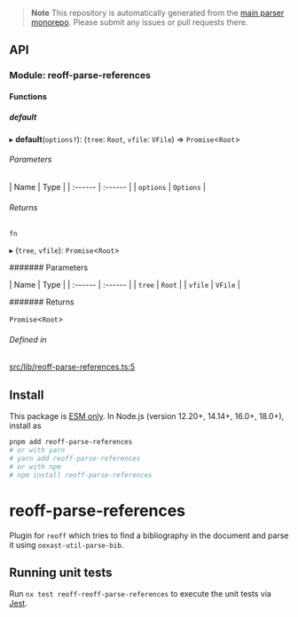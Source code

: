 > **Note**
> This repository is automatically generated from the [main parser monorepo](https://github.com/TrialAndErrorOrg/parsers). Please submit any issues or pull requests there.

## API

### Module: reoff-parse-references

#### Functions

##### default

▸ **default**(`options?`): (`tree`: `Root`, `vfile`: `VFile`) => `Promise`<`Root`>

###### Parameters

\| Name | Type |
\| :------ | :------ |
\| `options` | `Options` |

###### Returns

`fn`

▸ (`tree`, `vfile`): `Promise`<`Root`>

\####### Parameters

\| Name | Type |
\| :------ | :------ |
\| `tree` | `Root` |
\| `vfile` | `VFile` |

\####### Returns

`Promise`<`Root`>

###### Defined in

[src/lib/reoff-parse-references.ts:5](https://github.com/TrialAndErrorOrg/parsers/blob/586a0d2/libs/reoff/reoff-parse-references/src/lib/reoff-parse-references.ts#L5)

## Install

This package is [ESM only](https://gist.github.com/sindresorhus/a39789f98801d908bbc7ff3ecc99d99c). In Node.js (version 12.20+, 14.14+, 16.0+, 18.0+), install as

```bash
pnpm add reoff-parse-references
# or with yarn
# yarn add reoff-parse-references
# or with npm
# npm install reoff-parse-references
```

# reoff-parse-references

Plugin for `reoff` which tries to find a bibliography in the document and parse it using `ooxast-util-parse-bib`.

## Running unit tests

Run `nx test reoff-reoff-parse-references` to execute the unit tests via [Jest](https://jestjs.io).
